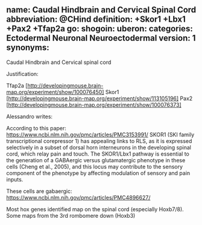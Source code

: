name: Caudal Hindbrain and Cervical Spinal Cord
abbreviation: @CHind
definition: +Skor1 +Lbx1 +Pax2 +Tfap2a
go:
shogoin: 
uberon: 
categories: Ectodermal Neuronal Neuroectodermal
version: 1
synonyms:
---

Caudal Hindbrain and Cervical spinal cord

Justification:

Tfap2a [http://developingmouse.brain-map.org/experiment/show/100076450]
Skor1 [http://developingmouse.brain-map.org/experiment/show/113105196]
Pax2 [http://developingmouse.brain-map.org/experiment/show/100076373]


Alessandro writes: 

According to this paper:
https://www.ncbi.nlm.nih.gov/pmc/articles/PMC3153991/
SKOR1 (SKI family transcriptional corepressor 1) has appealing links to RLS, as it is expressed selectively in a subset of dorsal horn interneurons in the developing spinal cord, which relay pain and touch. The SKOR1/Lbx1 pathway is essential to the generation of a GABAergic versus glutamatergic phenotype in these cells (Cheng et al., 2005), and this locus may contribute to the sensory component of the phenotype by affecting modulation of sensory and pain inputs.

These cells are gabaergic:
https://www.ncbi.nlm.nih.gov/pmc/articles/PMC4896627/


Most hox genes identified map on the spinal cord (especially Hoxb7/8). Some maps from the 3rd rombomere down (Hoxb3)

